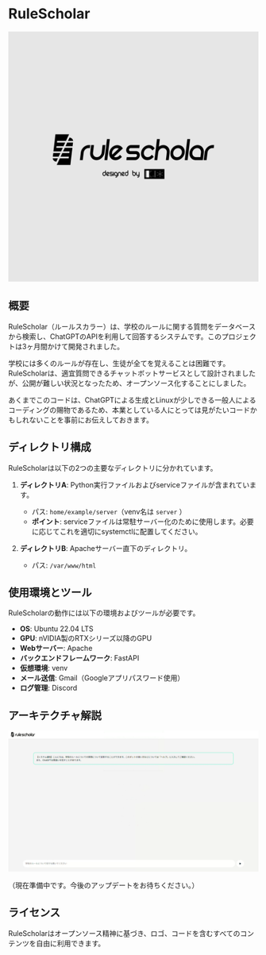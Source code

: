 # RuleScholar

![](logos/nomal/RuleScholar標準アイコン＆ロゴ（クレジット表示・軽量版）.png)

## 概要
RuleScholar（ルールスカラー）は、学校のルールに関する質問をデータベースから検索し、ChatGPTのAPIを利用して回答するシステムです。このプロジェクトは3ヶ月間かけて開発されました。

学校には多くのルールが存在し、生徒が全てを覚えることは困難です。RuleScholarは、適宜質問できるチャットボットサービスとして設計されましたが、公開が難しい状況となったため、オープンソース化することにしました。

あくまでこのコードは、ChatGPTによる生成とLinuxが少しできる一般人によるコーディングの賜物であるため、本業としている人にとっては見がたいコードかもしれないことを事前にお伝えしておきます。

## ディレクトリ構成

RuleScholarは以下の2つの主要なディレクトリに分かれています。

1. **ディレクトリA**: Python実行ファイルおよびserviceファイルが含まれています。
   - パス: `home/example/server`（venv名は `server` ）
   - **ポイント**: serviceファイルは常駐サーバー化のために使用します。必要に応じてこれを適切にsystemctlに配置してください。

2. **ディレクトリB**: Apacheサーバー直下のディレクトリ。
   - パス: `/var/www/html`

## 使用環境とツール

RuleScholarの動作には以下の環境およびツールが必要です。

- **OS**: Ubuntu 22.04 LTS
- **GPU**: nVIDIA製のRTXシリーズ以降のGPU
- **Webサーバー**: Apache
- **バックエンドフレームワーク**: FastAPI
- **仮想環境**: venv
- **メール送信**: Gmail（Googleアプリパスワード使用）
- **ログ管理**: Discord

## アーキテクチャ解説

![](Screenshot.png)

（現在準備中です。今後のアップデートをお待ちください。）

## ライセンス

RuleScholarはオープンソース精神に基づき、ロゴ、コードを含むすべてのコンテンツを自由に利用できます。
